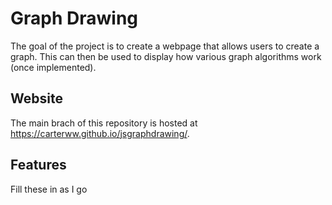 # Graph Drawing
The goal of the project is to create a webpage that allows users to create a graph. This can then be used to display how various graph algorithms work (once implemented).
## Website
The main brach of this repository is hosted at https://carterww.github.io/jsgraphdrawing/.
## Features
Fill these in as I go
